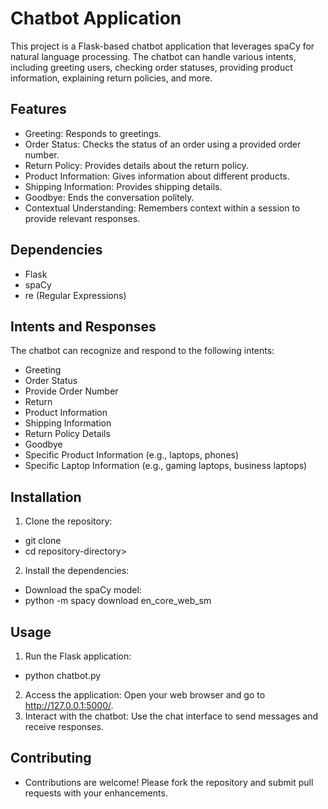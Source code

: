 # Chatbot Application
This project is a Flask-based chatbot application that leverages spaCy for natural language processing. The chatbot can handle various intents, including greeting users, checking order statuses, providing product information, explaining return policies, and more.

## Features
- Greeting: Responds to greetings.
- Order Status: Checks the status of an order using a provided order number.
- Return Policy: Provides details about the return policy.
- Product Information: Gives information about different products.
- Shipping Information: Provides shipping details.
- Goodbye: Ends the conversation politely.
- Contextual Understanding: Remembers context within a session to provide relevant responses.

## Dependencies
- Flask
- spaCy
- re (Regular Expressions)

## Intents and Responses
The chatbot can recognize and respond to the following intents:
- Greeting
- Order Status
- Provide Order Number
- Return
- Product Information
- Shipping Information
- Return Policy Details
- Goodbye
- Specific Product Information (e.g., laptops, phones)
- Specific Laptop Information (e.g., gaming laptops, business laptops)

## Installation
1. Clone the repository:
-  git clone<repository-url>
- cd repository-directory>

2. Install the dependencies:
- Download the spaCy model:
- python -m spacy download en_core_web_sm


## Usage
1. Run the Flask application:
- python chatbot.py
2. Access the application:
Open your web browser and go to http://127.0.0.1:5000/.
3. Interact with the chatbot:
Use the chat interface to send messages and receive responses.

## Contributing
- Contributions are welcome! Please fork the repository and submit pull requests with your enhancements.
